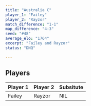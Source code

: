 ```yaml
---
title: "Australia C"
player_1: "Failey"
player_2: "Rayzor"
match_difference: "1-1"
map_difference: "4-3"
seed: "#48"
average_elo: "1764"
excerpt: "Failey and Rayzor"
status: "DNQ"

---
```

## Players

| Player 1 | Player 2 | Subsitute |
| -- | -- | -- |
| Failey | Rayzor | NIL |
